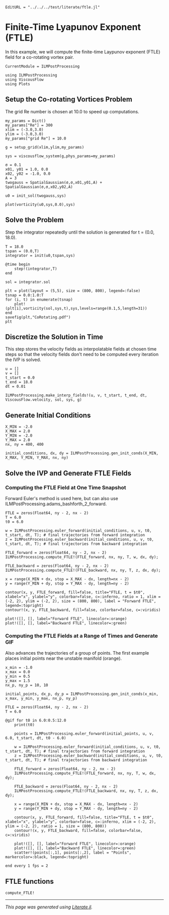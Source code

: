 ```@meta
EditURL = "../../../test/literate/ftle.jl"
```

# Finite-Time Lyapunov Exponent (FTLE)
In this example, we will compute the finite-time Laypunov exponent (FTLE) field for a co-rotating vortex pair.

```@meta
CurrentModule = ILMPostProcessing
```

````@example ftle
using ILMPostProcessing
using ViscousFlow
using Plots
````

## Setup the Co-rotating Vortices Problem
The grid Re number is chosen at 10.0 to speed up computations.

````@example ftle
my_params = Dict()
my_params["Re"] = 300
xlim = (-3.0,3.0)
ylim = (-3.0,3.0)
my_params["grid Re"] = 10.0

g = setup_grid(xlim,ylim,my_params)

sys = viscousflow_system(g,phys_params=my_params)

σ = 0.1
x01, y01 = 1.0, 0.0
x02, y02 = -1.0, 0.0
A = 3
twogauss = SpatialGaussian(σ,σ,x01,y01,A) + SpatialGaussian(σ,σ,x02,y02,A)

u0 = init_sol(twogauss,sys)

plot(vorticity(u0,sys,0.0),sys)
````

## Solve the Problem
Step the integrator repeatedly until the solution is generated for t = (0.0, 18.0).

````@example ftle
T = 18.0
tspan = (0.0,T)
integrator = init(u0,tspan,sys)

@time begin
    step!(integrator,T)
end

sol = integrator.sol

plt = plot(layout = (5,5), size = (800, 800), legend=:false)
tsnap = 0.0:1.0:T
for (i, t) in enumerate(tsnap)
    plot!(plt[i],vorticity(sol,sys,t),sys,levels=range(0.1,5,length=31))
end
savefig(plt,"CoRotating.pdf")
plt
````

## Discretize the Solution in Time
This step stores the velocity fields as interpolatable fields at chosen time steps so that the velocity fields don't need to be computed every iteration the IVP is solved.

````@example ftle
u = []
v = []
t_start = 0.0
t_end = 18.0
dt = 0.01

ILMPostProcessing.make_interp_fields!(u, v, t_start, t_end, dt, ViscousFlow.velocity, sol, sys, g)
````

## Generate Initial Conditions

````@example ftle
X_MIN = -2.0
X_MAX = 2.0
Y_MIN = -2.0
Y_MAX = 2.0
nx, ny = 400, 400

initial_conditions, dx, dy = ILMPostProcessing.gen_init_conds(X_MIN, X_MAX, Y_MIN, Y_MAX, nx, ny)
````

## Solve the IVP and Generate FTLE Fields
### Computing the FTLE Field at One Time Snapshot
Forward Euler's method is used here, but can also use ILMPostProcessing.adams_bashforth_2_forward.

````@example ftle
FTLE = zeros(Float64, ny - 2, nx - 2)
T = 6.0
t0 = 6.0

w = ILMPostProcessing.euler_forward(initial_conditions, u, v, t0, t_start, dt, T); # final trajectories from forward integration
z = ILMPostProcessing.euler_backward(initial_conditions, u, v, t0, t_start, dt, T); # final trajectories from backward integration

FTLE_forward = zeros(Float64, ny - 2, nx - 2)
ILMPostProcessing.compute_FTLE!(FTLE_forward, nx, ny, T, w, dx, dy);

FTLE_backward = zeros(Float64, ny - 2, nx - 2)
ILMPostProcessing.compute_FTLE!(FTLE_backward, nx, ny, T, z, dx, dy);

x = range(X_MIN + dx, stop = X_MAX - dx, length=nx - 2)
y = range(Y_MIN + dy, stop = Y_MAX - dy, length=ny - 2)

contour(x, y, FTLE_forward, fill=false, title="FTLE, t = $t0", xlabel="x", ylabel="y", colorbar=false, c=:inferno, ratio = 1, xlim = (-2, 2), ylim = (-2, 2), size = (800, 800), label = "Forward FTLE", legend=:topright)
contour!(x, y, FTLE_backward, fill=false, colorbar=false, c=:viridis)

plot!([], [], label="Forward FTLE", linecolor=:orange)
plot!([], [], label="Backward FTLE", linecolor=:green)
````

### Computing the FTLE Fields at a Range of Times and Generate GIF
Also advances the trajectories of a group of points. The first example places initial points near the unstable manifold (orange).

````@example ftle
x_min = -1.0
x_max = 0.0
y_min = 0.5
y_max = 1.5
nx_p, ny_p = 10, 10

initial_points, dx_p, dy_p = ILMPostProcessing.gen_init_conds(x_min, x_max, y_min, y_max, nx_p, ny_p)

FTLE = zeros(Float64, ny - 2, nx - 2)
T = 6.0

@gif for t0 in 6.0:0.5:12.0
    print(t0)

    points = ILMPostProcessing.euler_forward(initial_points, u, v, 6.0, t_start, dt, t0 - 6.0)

    w = ILMPostProcessing.euler_forward(initial_conditions, u, v, t0, t_start, dt, T); # final trajectories from forward integration
    z = ILMPostProcessing.euler_backward(initial_conditions, u, v, t0, t_start, dt, T); # final trajectories from backward integration

    FTLE_forward = zeros(Float64, ny - 2, nx - 2)
    ILMPostProcessing.compute_FTLE!(FTLE_forward, nx, ny, T, w, dx, dy);

    FTLE_backward = zeros(Float64, ny - 2, nx - 2)
    ILMPostProcessing.compute_FTLE!(FTLE_backward, nx, ny, T, z, dx, dy);

    x = range(X_MIN + dx, stop = X_MAX - dx, length=nx - 2)
    y = range(Y_MIN + dy, stop = Y_MAX - dy, length=ny - 2)

    contour(x, y, FTLE_forward, fill=false, title="FTLE, t = $t0", xlabel="x", ylabel="y", colorbar=false, c=:inferno, xlim = (-2, 2), ylim = (-2, 2), ratio = 1, size = (800, 800))
    contour!(x, y, FTLE_backward, fill=false, colorbar=false, c=:viridis)

    plot!([], [], label="Forward FTLE", linecolor=:orange)
    plot!([], [], label="Backward FTLE", linecolor=:green)
    scatter!(points[:,1], points[:,2], label = "Points", markercolor=:black, legend=:topright)

end every 1 fps = 2
````

## FTLE functions
```@docs
compute_FTLE!
```

---

*This page was generated using [Literate.jl](https://github.com/fredrikekre/Literate.jl).*

